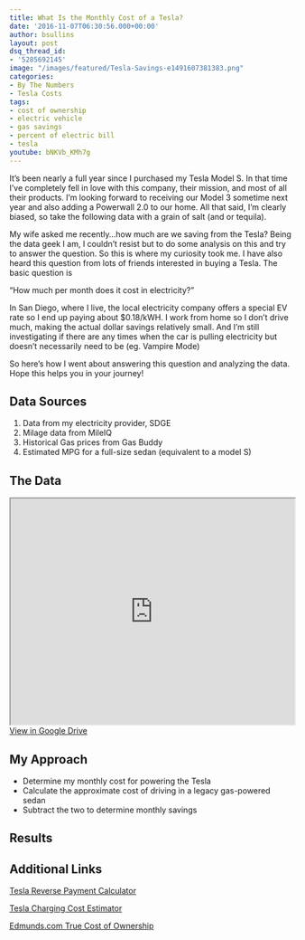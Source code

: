 ```yaml
---
title: What Is the Monthly Cost of a Tesla?
date: '2016-11-07T06:30:56.000+00:00'
author: bsullins
layout: post
dsq_thread_id:
- '5285692145'
image: "/images/featured/Tesla-Savings-e1491607381383.png"
categories:
- By The Numbers
- Tesla Costs
tags:
- cost of ownership
- electric vehicle
- gas savings
- percent of electric bill
- tesla
youtube: bNKVb_KMh7g
---
```


It&#8217;s been nearly a full year since I purchased my Tesla Model S. In that time I&#8217;ve completely fell in love with this company, their mission, and most of all their products. I&#8217;m looking forward to receiving our Model 3 sometime next year and also adding a Powerwall 2.0 to our home. All that said, I&#8217;m clearly biased, so take the following data with a grain of salt (and or tequila).

My wife asked me recently&#8230;how much are we saving from the Tesla? Being the data geek I am, I couldn&#8217;t resist but to do some analysis on this and try to answer the question. So this is where my curiosity took me. I have also heard this question from lots of friends interested in buying a Tesla. The basic question is

&#8220;How much per month does it cost in electricity?&#8221;

In San Diego, where I live, the local electricity company offers a special EV rate so I end up paying about $0.18/kWH. I work from home so I don&#8217;t drive much, making the actual dollar savings relatively small. And I&#8217;m still investigating if there are any times when the car is pulling electricity but doesn&#8217;t necessarily need to be (eg. Vampire Mode)

So here&#8217;s how I went about answering this question and analyzing the data. Hope this helps you in your journey!

## Data Sources

  1. Data from my electricity provider, SDGE
  2. Milage data from MileIQ
  3. Historical Gas prices from Gas Buddy
  4. Estimated MPG for a full-size sedan (equivalent to a model S)

## The Data
<iframe src="https://docs.google.com/spreadsheets/d/11Hp3ja0zYj4jGUjGJALiVZ-EiFdLQ2gPNCgRK9rdslk/pubhtml?widget=true&amp;headers=false" style="width:100%; min-height: 400px;"></iframe>
<br/>
<a href="https://docs.google.com/spreadsheets/d/11Hp3ja0zYj4jGUjGJALiVZ-EiFdLQ2gPNCgRK9rdslk/edit?usp=sharing" target="_blank">View in Google Drive</a>


## My Approach

  * Determine my monthly cost for powering the Tesla
  * Calculate the approximate cost of driving in a legacy gas-powered sedan
  * Subtract the two to determine monthly savings

## Results



## Additional Links

<a href="https://www.tesla.com/support/reverse-payment-calculator" target="_blank">Tesla Reverse Payment Calculator</a>

<a href="https://www.tesla.com/models-charging/#/basics" target="_blank">Tesla Charging Cost Estimator</a>

<a href="http://www.edmunds.com/mercedesbenz/s-class/2017/st-401664645/cost-to-own/" target="_blank">Edmunds.com True Cost of Ownership</a>
